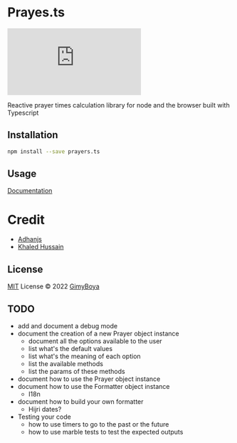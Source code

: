 # Prayes.ts

[![NPM version](https://img.shields.io/npm/v/prayers.ts?color=a1b858&label=)](https://www.npmjs.com/package/prayers.ts)

Reactive prayer times calculation library for node and the browser built with Typescript

## Installation

```bash
npm install --save prayers.ts
```

## Usage

[Documentation](https://prayers-ts.netlify.app)

# Credit

- [Adhanjs](https://github.com/batoulapps/adhan-js)
- [Khaled Hussain](https://github.com/khalid-hussain)

## License

[MIT](./LICENSE) License © 2022 [GimyBoya](https://github.com/gimyboya)

## TODO

- add and document a debug mode
- document the creation of a new Prayer object instance
  - document all the options available to the user
  - list what's the default values
  - list what's the meaning of each option
  - list the available methods
  - list the params of these methods
- document how to use the Prayer object instance
- document how to use the Formatter object instance
  - I18n
- document how to build your own formatter
  - Hijri dates?
- Testing your code
  - how to use timers to go to the past or the future
  - how to use marble tests to test the expected outputs
